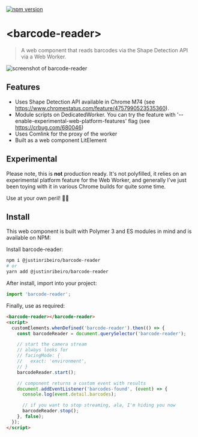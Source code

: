 [![npm version](https://badge.fury.io/js/%40justinribeiro%2Fbarcode-reader.svg)](https://badge.fury.io/js/%40justinribeiro%2Fbarcode-reader)

# \<barcode-reader\>

> A web component that reads barcodes via the Shape Detection API via a Web Worker.

![screenshot of barcode-reader](https://user-images.githubusercontent.com/643503/57164618-8765b100-6da9-11e9-9a22-6e6f7fda9c97.png)

## Features

* Uses Shape Detection API available in Chrome M74 (see https://www.chromestatus.com/feature/4757990523535360).
* Module scripts on DedicatedWorker. You can try the feature with '--enable-experimental-web-platform-features' flag (see https://crbug.com/680046)
* Uses Comlink for the proxy of the worker
* Built as a web component LitElement

## Experimental
Please note, this is **not** production ready. It's not polyfilled, it relies on an experimental platform feature for the Web Worker, and generally I've just been toying with it in various Chrome builds for quite some time.

Use at your own peril! 🐉🔥

## Install

This web component is built with Polymer 3 and ES modules in mind and is
available on NPM:

Install barcode-reader:

```sh
npm i @justinribeiro/barcode-reader
# or
yarn add @justinribeiro/barcode-reader
```

After install, import into your project:

```js
import 'barcode-reader';
```

Finally, use as required:

```html
<barcode-reader></barcode-reader>
<script>
  customElements.whenDefined('barcode-reader').then(() => {
    const barcodeReader = document.querySelector('barcode-reader');

    // start the camera stream
    // always looks for
    // facingMode: {
    //   exact: 'environment',
    // }
    barcodeReader.start();

    // component returns a custom event with results
    document.addEventListener('barcodes-found', (event) => {
      console.log(event.detail.barcodes);

      // if you want to stop streaming, ala, I'm hiding you now
      barcodeReader.stop();
    }, false);
  });
</script>
```
